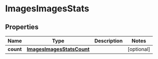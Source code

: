 

# ImagesImagesStats


## Properties

| Name | Type | Description | Notes |
|------------ | ------------- | ------------- | -------------|
|**count** | [**ImagesImagesStatsCount**](ImagesImagesStatsCount.md) |  |  [optional] |



